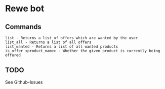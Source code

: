 # Rewe bot

## Commands
```
list - Returns a list of offers which are wanted by the user
list_all - Returns a list of all offers
list_wanted - Returns a list of all wanted products
is_offer <product_name> - Whether the given product is currently being offered
```

## TODO
See Github-Issues
